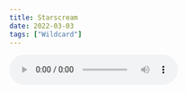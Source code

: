 ```yaml
---
title: Starscream
date: 2022-03-03
tags: ["Wildcard"]
---
```


<audio controls crossorigin="anonymous" src="https://northerninformation.s3.us-east-2.amazonaws.com/blog/starscream.mp3"></audio><!--x-->

